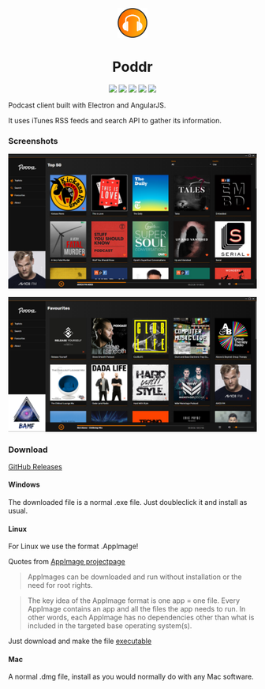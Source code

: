<div align="center">
    <img src="images/poddr_logo.png" alt="Poddr" width="60" height="60">
    <h1>Poddr</h1>
    <img src="https://img.shields.io/github/release/sn8z/poddr.svg">
    <img src="https://img.shields.io/github/downloads/sn8z/poddr/total.svg">
    <img src="https://img.shields.io/github/release-date/sn8z/poddr.svg">
    <img src="https://app.codeship.com/projects/201ad970-f91b-0135-962e-46ce43625878/status?branch=master"/>
    <a href="https://david-dm.org/sn8z/poddr" title="dependencies status"><img src="https://david-dm.org/sn8z/poddr/status.svg"/></a>
</div>
 
Podcast client built with Electron and AngularJS.
 
It uses iTunes RSS feeds and search API to gather its information.
### Screenshots

![Screenshot](images/poddr.png)

![Screenshot](images/poddr_2.png)

### Download

[GitHub Releases](https://github.com/Sn8z/Poddr/releases)

#### Windows

The downloaded file is a normal .exe file. Just doubleclick it and install as usual.

#### Linux

For Linux we use the format .AppImage!

Quotes from [AppImage projectpage](https://appimage.org)
> AppImages can be downloaded and run without installation or the need for root rights.

> The key idea of the AppImage format is one app = one file. Every AppImage contains an app and all the files the app needs to run. In other words, each AppImage has no dependencies other than what is included in the targeted base operating system(s).

Just download and make the file [executable](https://discourse.appimage.org/t/how-to-make-an-appimage-executable/80)

#### Mac

A normal .dmg file, install as you would normally do with any Mac software.
